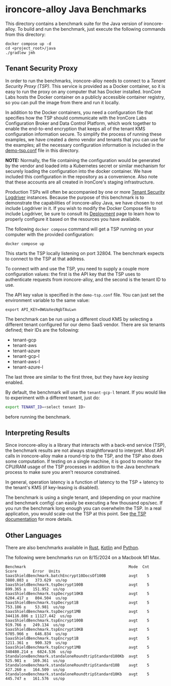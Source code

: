 # ironcore-alloy Java Benchmarks

This directory contains a benchmark suite for the Java version of ironcore-alloy.
To build and run the benchmark, just execute the following commands from this directory:

```
docker compose up -d
cd <project_root>/java
./gradlew jmh
```

## Tenant Security Proxy

In order to run the benchmarks, ironcore-alloy needs to connect to a _Tenant Security Proxy (TSP)_.
This service is provided as a Docker container, so it is easy to run the proxy on any computer that has Docker
installed. IronCore Labs hosts the Docker container on a publicly accessible container registry, so you can pull
the image from there and run it locally.

In addition to the Docker containers, you need a configuration file that specifies how the TSP should communicate
with the IronCore Labs Configuration Broker and Data Control Platform, which work together to enable the end-to-end
encryption that keeps all of the tenant KMS configuration information secure. To simplify the process of running
these examples, we have created a demo vendor and tenants that you can use for the examples; all the necessary
configuration information is included in the [demo-tsp.conf](demo-tsp.conf) file in this directory.

**NOTE:** Normally, the file containing the configuration would be generated by the vendor and loaded into a
Kubernetes secret or similar mechanism for securely loading the configuration into the docker container. We
have included this configuration in the repository as a convenience. Also note that these accounts are all
created in IronCore's staging infrastructure.

Production TSPs will often be accompanied by one or more
[Tenant Security Logdriver](https://ironcorelabs.com/docs/saas-shield/tenant-security-logdriver/overview/) instances.
Because the purpose of this benchmark is to demonstrate the capabilities of ironcore-alloy Java, we have chosen to not include
Logdriver in it. If you wish to modify the Docker Compose file to include Logdriver, be sure to consult its
[Deployment](https://ironcorelabs.com/docs/saas-shield/tenant-security-logdriver/deployment/) page to learn how to properly configure it
based on the resources you have available.

The following `docker compose` command will get a TSP running on your computer with the provided configuration:

```
docker compose up
```

This starts the TSP locally listening on port 32804. The benchmark expects to connect to the TSP at that address.

To connect with and use the TSP, you need to supply a couple more configuration values:
the first is the API key that the TSP uses to authenticate requests from ironcore-alloy,
and the second is the tenant ID to use.

The API key value is specified in the `demo-tsp.conf` file. You can just set the environment variable to the
same value:

`export API_KEY=0WUaXesNgbTAuLwn`

The benchmark can be run using a different cloud KMS by selecting a different tenant configured for our demo SaaS vendor.
There are six tenants defined; their IDs are the following:

- tenant-gcp
- tenant-aws
- tenant-azure
- tenant-gcp-l
- tenant-aws-l
- tenant-azure-l

The last three are similar to the first three, but they have _key leasing_ enabled.

By default, the benchmark will use the `tenant-gcp-l` tenant. If you would like to experiment with a different tenant, just do:

```bash
export TENANT_ID=<select tenant ID>
```

before running the benchmark.

## Interpreting Results

Since ironcore-alloy is a library that interacts with a back-end service (TSP), the benchmark results are not always straightforward to interpret. Most API calls in ironcore-alloy make a round-trip to the TSP, and the TSP also does some computation. If testing on a single machine, it is good to monitor the CPU/RAM usage of the TSP processes in addition to the Java benchmark process to make sure you aren't resource constrained.

In general, operation latency is a function of latency to the TSP + latency to the tenant's KMS (if key-leasing is disabled).

The benchmark is using a single tenant, and (depending on your machine and benchmark config) can easily be executing a few thousand ops/sec. If you run the benchmark long enough you can overwhelm the TSP. In a real application, you would scale-out the TSP at this point. See [the TSP documentation](https://ironcorelabs.com/docs/saas-shield/tenant-security-proxy/deployment/) for more details.

## Other Languages

There are also benchmarks available in [Rust](https://github.com/IronCoreLabs/ironcore-alloy/tree/main/benches), [Kotlin](https://github.com/IronCoreLabs/ironcore-alloy/tree/main/kotlin/benchmarks) and [Python](https://github.com/IronCoreLabs/ironcore-alloy/blob/main/python/ironcore-alloy/bench.py).

The following were benchmarks run on 8/15/2024 on a Macbook M1 Max.

```text
Benchmark                                             Mode  Cnt       Score       Error  Units
SaasShieldBenchmark.batchEncrypt10DocsOf100B          avgt    5    3880.803 ±   373.629  us/op
SaasShieldBenchmark.tspDecrypt100B                    avgt    5     899.365 ±   151.952  us/op
SaasShieldBenchmark.tspDecrypt10KB                    avgt    5    6204.417 ±   804.504  us/op
SaasShieldBenchmark.tspDecrypt1B                      avgt    5     753.186 ±    53.981  us/op
SaasShieldBenchmark.tspDecrypt1MB                     avgt    5  344116.886 ± 11127.442  us/op
SaasShieldBenchmark.tspEncrypt100B                    avgt    5     919.766 ±   249.134  us/op
SaasShieldBenchmark.tspEncrypt10KB                    avgt    5    6705.966 ±   646.834  us/op
SaasShieldBenchmark.tspEncrypt1B                      avgt    5    1211.361 ±   900.329  us/op
SaasShieldBenchmark.tspEncrypt1MB                     avgt    5  340480.214 ±  6824.536  us/op
StandaloneBenchmark.standaloneRoundtripStandard100Kb  avgt    5     525.981 ±   169.361  us/op
StandaloneBenchmark.standaloneRoundtripStandard10B    avgt    5     427.260 ±   164.509  us/op
StandaloneBenchmark.standaloneRoundtripStandard10Kb   avgt    5     445.747 ±   161.576  us/op
```
